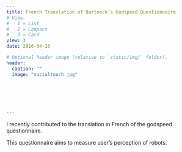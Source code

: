 ```yaml
---
title: French Translation of Bartneck’s Godspeed Questionnaire
# View.
#   1 = List
#   2 = Compact
#   3 = Card
view: 3
date: 2016-04-16

# Optional header image (relative to `static/img/` folder).
header:
  caption: ""
  image: "socialtouch.jpg"

  




---
```


I recently contributed to the translation in French of the godspeed questionnaire.

This questionnaire aims to measure user’s perception of robots.

